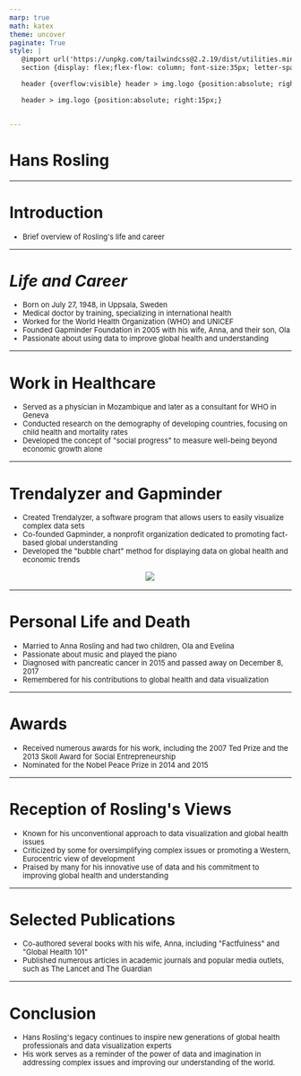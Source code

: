 ```yaml
---
marp: true
math: katex
theme: uncover
paginate: True
style: |
   @import url('https://unpkg.com/tailwindcss@2.2.19/dist/utilities.min.css');
   section {display: flex;flex-flow: column; font-size:35px; letter-spacing:1.4px;}

   header {overflow:visible} header > img.logo {position:absolute; right:15px;}

   header > img.logo {position:absolute; right:15px;}


---
```

<!-- backgroundColor: white -->
<!-- _class: lead -->

 # Hans Rosling

---
<style scoped>p,li {font-size:0.96em}</style>

 # Introduction
- Brief overview of Rosling's life and career


---
<style scoped>p,li {font-size:0.80em}</style>

 # _Life and Career_
- Born on July 27, 1948, in Uppsala, Sweden
- Medical doctor by training, specializing in international health
- Worked for the World Health Organization (WHO) and UNICEF
- Founded Gapminder Foundation in 2005 with his wife, Anna, and their son, Ola
- Passionate about using data to improve global health and understanding


---
<style scoped>p,li {font-size:0.88em}</style>

 # Work in Healthcare

- Served as a physician in Mozambique and later as a consultant for WHO in Geneva
- Conducted research on the demography of developing countries, focusing on child health and mortality rates
- Developed the concept of "social progress" to measure well-being beyond economic growth alone

---
<style scoped>p,li {font-size:0.84em}</style>

 # Trendalyzer and Gapminder
- Created Trendalyzer, a software program that allows users to easily visualize complex data sets
- Co-founded Gapminder, a nonprofit organization dedicated to promoting fact-based global understanding
- Developed the "bubble chart" method for displaying data on global health and economic trends
<div style="display: flex; flex: 1 1 auto; flex-flow: row; min-height: 0"><div style="display: flex; flex: 1 1 auto; justify-content: center;min-height:0;min-width:0; margin-bottom:0.1em;;margin-right:0.15em">
<img style='object-fit: contain; max-height:100%; max-width:100%; background-color: rgba(0,0,0,0);' src='https://upload.wikimedia.org/wikipedia/commons/thumb/d/de/Anna_Rosling_R%C3%B6nnlund%2C_Hans_Rosling%2C_and_Ola_Rosling_on_%22Factfulness%22.jpg/220px-Anna_Rosling_R%C3%B6nnlund%2C_Hans_Rosling%2C_and_Ola_Rosling_on_%22Factfulness%22.jpg'/>
</div>
</div>


---
<style scoped>p,li {font-size:0.84em}</style>

 # Personal Life and Death
- Married to Anna Rosling and had two children, Ola and Evelina
- Passionate about music and played the piano
- Diagnosed with pancreatic cancer in 2015 and passed away on December 8, 2017
- Remembered for his contributions to global health and data visualization


---
<style scoped>p,li {font-size:0.92em}</style>

 # Awards

- Received numerous awards for his work, including the 2007 Ted Prize and the 2013 Skoll Award for Social Entrepreneurship
- Nominated for the Nobel Peace Prize in 2014 and 2015

---
<style scoped>p,li {font-size:0.88em}</style>

 # Reception of Rosling's Views
- Known for his unconventional approach to data visualization and global health issues
- Criticized by some for oversimplifying complex issues or promoting a Western, Eurocentric view of development
- Praised by many for his innovative use of data and his commitment to improving global health and understanding


---
<style scoped>p,li {font-size:0.92em}</style>

 # Selected Publications
- Co-authored several books with his wife, Anna, including "Factfulness" and "Global Health 101"
- Published numerous articles in academic journals and popular media outlets, such as The Lancet and The Guardian


---
<style scoped>p,li {font-size:0.92em}</style>

 # Conclusion

- Hans Rosling's legacy continues to inspire new generations of global health professionals and data visualization experts
- His work serves as a reminder of the power of data and imagination in addressing complex issues and improving our understanding of the world.